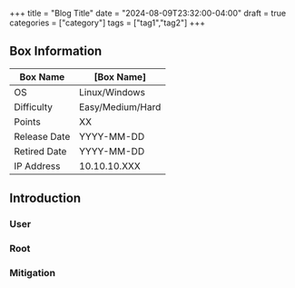 +++
title = "Blog Title"
date = "2024-08-09T23:32:00-04:00"
draft = true
categories = ["category"]
tags = ["tag1","tag2"]
+++

<!--more-->

## Box Information

| Box Name | [Box Name] |
|----------|------------|
| OS | Linux/Windows |
| Difficulty | Easy/Medium/Hard |
| Points | XX |
| Release Date | YYYY-MM-DD |
| Retired Date | YYYY-MM-DD |
| IP Address | 10.10.10.XXX |

## Introduction


### User



### Root


### Mitigation